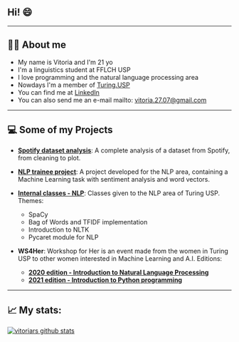 ## Hi! 😄

----
## 👩‍💻 About me
- My name is Vitoria and I'm 21 yo
- I'm a linguistics student at FFLCH USP
- I love programming and the natural language processing area 
- Nowdays I'm a member of [Turing.USP](https://github.com/turing-usp)
- You can find me at [LinkedIn](https://www.linkedin.com/in/vitoria-rodrigues-silva/)
- You can also send me an e-mail mailto: vitoria.27.07@gmail.com

----
## 💻 Some of my Projects
- **[Spotify dataset analysis](https://github.com/vitoriars/mini-projeto-analise-e-limpeza)**: A complete analysis of a dataset from Spotify, from cleaning to plot.

- **[NLP trainee project](https://github.com/vitoriars/Projeto-Final-NLP)**: A project developed for the NLP area, containing a Machine Learning task with sentiment analysis and word vectors.

-  **[Internal classes - NLP](https://github.com/vitoriars/Aulas-internas-NLP)**: Classes given to the NLP area of Turing USP. Themes:
      - SpaCy
      - Bag of Words and TFIDF implementation
      - Introduction to NLTK
      - Pycaret module for NLP
     
-  **WS4Her**: Workshop for Her is an event made from the women in Turing USP to other women interested in Machine Learning and A.I. Editions:
      - [**2020 edition - Introduction to Natural Language Processing**](https://github.com/turing-usp/WS4Her2020)
      - [**2021 edition - Introduction to Python programming**](https://github.com/turing-usp/WS4Her2021.1)
  
  
----
 
 ## 📈 My stats:
 
[![vitoriars github stats](https://github-readme-stats.vercel.app/api?username=vitoriars)](https://github.com/anuraghazra/github-readme-stats)

